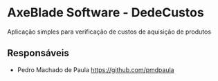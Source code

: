# AxeBlade Software - DedeCustos

Aplicação simples para verificação de custos de aquisição de produtos

## Responsáveis

- Pedro Machado de Paula https://github.com/pmdpaula
